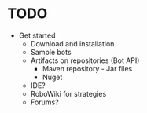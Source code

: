 TODO
====

- Get started
  - Download and installation 
  - Sample bots
  - Artifacts on repositories (Bot API)
    - Maven repository - Jar files
    - Nuget
  - IDE?
  - RoboWiki for strategies
  - Forums?